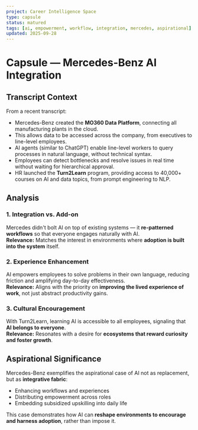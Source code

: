 ```yaml
---
project: Career Intelligence Space
type: capsule
status: matured
tags: [ai, empowerment, workflow, integration, mercedes, aspirational]
updated: 2025-09-28
---
```


# Capsule — Mercedes-Benz AI Integration

## Transcript Context
From a recent transcript:
- Mercedes-Benz created the **MO360 Data Platform**, connecting all manufacturing plants in the cloud.
- This allows data to be accessed across the company, from executives to line-level employees.
- AI agents (similar to ChatGPT) enable line-level workers to query processes in natural language, without technical syntax.
- Employees can detect bottlenecks and resolve issues in real time without waiting for hierarchical approval.
- HR launched the **Turn2Learn** program, providing access to 40,000+ courses on AI and data topics, from prompt engineering to NLP.

## Analysis

### 1. Integration vs. Add-on
Mercedes didn't bolt AI on top of existing systems — it **re-patterned workflows** so that everyone engages naturally with AI.  
**Relevance:** Matches the interest in environments where **adoption is built into the system** itself.

### 2. Experience Enhancement
AI empowers employees to solve problems in their own language, reducing friction and amplifying day-to-day effectiveness.  
**Relevance:** Aligns with the priority on **improving the lived experience of work**, not just abstract productivity gains.

### 3. Cultural Encouragement
With Turn2Learn, learning AI is accessible to all employees, signaling that **AI belongs to everyone**.  
**Relevance:** Resonates with a desire for **ecosystems that reward curiosity and foster growth**.

## Aspirational Significance
Mercedes-Benz exemplifies the aspirational case of AI not as replacement, but as **integrative fabric**:
- Enhancing workflows and experiences  
- Distributing empowerment across roles  
- Embedding subsidized upskilling into daily life  

This case demonstrates how AI can **reshape environments to encourage and harness adoption**, rather than impose it.
